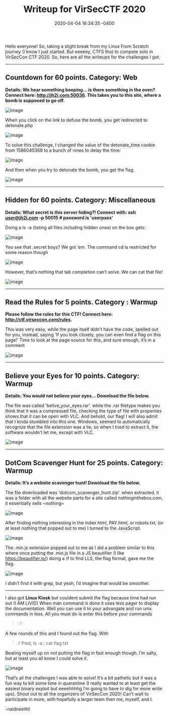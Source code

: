 ﻿---
layout: post
title: "Writeup for VirSecCTF 2020"
date:   2020-04-04 16:34:35 -0400
categories: CTF
---

Hello everyone! So, taking a slight break from my Linux From Scratch journey (I know I just started. But eeeeey, CTFS tho) to compete solo in VirSecCon CTF 2020. So, here are all the writeups for the challenges I got. 


---


## Countdown for 60 points. Category: Web 


**Details: We hear something beeping... is there something in the oven?
Connect here: http://jh2i.com:50036.
This takes you to this site, where a bomb is supposed to go off.**
  

![image](/assets/image1.png)


When you click on the link to defuse the bomb, you get redirected to detonate.php
  

![image](/assets/image3.png)


To solve this challenge, I changed the value of the detonate_time cookie from 1586040368 to a bunch of nines to delay the time:


![image](/assets/image2.png) 


And then when you try to detonate the bomb, you get the flag.
  

![image](/assets/image5.png)


---



## Hidden for 60 points. Category: Miscellaneous


**Details: What secret is this server hiding?!
Connect with:
ssh user@jh2i.com -p 50015 # password is 'userpass'**


Doing a  ls -a (listing all files including hidden ones) on the box gets:
  

![image](/assets/image4.png)


You see that .secret boys? We got ‘em. The command cd is restricted for some reason though   


![image](/assets/image7.png)


However, that’s nothing that tab completion can’t solve. We can cat that file!
  

![image](/assets/image6.png)



---



## Read the Rules for 5 points. Category : Warmup


**Please follow the rules for this CTF!
Connect here: http://ctf.virseccon.com/rules.**

This was very easy, while the page itself didn’t have the code, spelled out for you, instead, saying ‘If you look closely, you can even find a flag on this page!’
Time to look at the page source for this, and sure enough, it’s in a comment
  
![image](/assets/image9.png)



---



## Believe your Eyes for 10 points. Category: Warmup


**Details: You would not believe your eyes...
Download the file below.**

The file was called 'belive_your_eyes.rar'. while the .rar filetype makes you think that it was a compressed file, checking the type of file with properties shows that it can be open with VLC.  And behold, our flag! 
I will also admit that I kinda stumbled into this one. Windows, seemed to automatically recognize that the file extension was a lie, so when I tried to extract it, the software wouldn’t let me, except with VLC.


  
![image](/assets/image8.png)



---



## DotCom Scavenger Hunt for 25 points. Category: Warmup

**Details: It’s a website scavenger hunt!
Download the file below.**

The file downloaded was 'dotcom_scavenger_hunt.zip'. when extracted, it was a folder with all the website parts for a site called nothinginthebox.com, it essentially sells ~nothing~


![image](/assets/image12.png)
 

After finding nothing interesting in the index.html, PAY.html, or robots.txt, (or at least nothing that popped out to me) I turned to the JavaScript.


![image](/assets/image10.png)
 

The .min.js extension popped out to me as I did a problem similar to this where once putting the .min.js file in a JS beautifier (I like https://beautifier.io/)  doing a /f to find LLS, the flag format, gave me the flag. 


![image](/assets/image11.png)
 

I didn’t find it with grep, but yeah, I’d imagine that would be smoother.




---



I also got **Linux Kiosk** but couldent submit the flag because time had run out (I AM LIVID)
When man command is done it uses less pager to display the documentation. Well you can use it to your advangate and run unix commands in less. All you must do is enter this before your commands

> : ! 

A few rounds of this and I found out the flag. With

> :! Pwd; ls -a ; cat flag.txt

Beating myself up on not putting the flag in fast enough though. I’m salty, but at least you all  know I could solve it.


![image](/assets/image13.png)


That’s all the challenges I was able to solve! It’s a bit pathetic but it was a fun way to kill some time in quarantine (I really wanted to at least get the easiest binary exploit but eeeehhhhg I’m going to have to dig for more write ups). Shout out to all the organizers of VirSecCon 2020! Can’t wait to participate in more, with hopefully a larger team then me, myself, and I.

-naidneelttil
